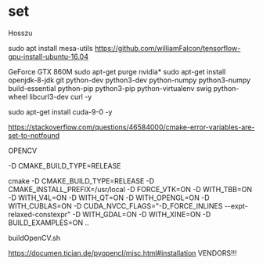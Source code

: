 # set
Hosszu

sudo apt install mesa-utils
https://github.com/williamFalcon/tensorflow-gpu-install-ubuntu-16.04

GeForce GTX 860M
sudo apt-get purge nvidia*
sudo apt-get install openjdk-8-jdk git python-dev python3-dev python-numpy python3-numpy build-essential python-pip python3-pip python-virtualenv swig python-wheel libcurl3-dev curl -y

sudo apt-get install cuda-9-0 -y


https://stackoverflow.com/questions/46584000/cmake-error-variables-are-set-to-notfound

OPENCV

-D CMAKE_BUILD_TYPE=RELEASE


cmake -D CMAKE_BUILD_TYPE=RELEASE -D CMAKE_INSTALL_PREFIX=/usr/local -D FORCE_VTK=ON -D WITH_TBB=ON -D WITH_V4L=ON -D WITH_QT=ON -D WITH_OPENGL=ON -D WITH_CUBLAS=ON -D CUDA_NVCC_FLAGS="-D_FORCE_INLINES --expt-relaxed-constexpr" -D WITH_GDAL=ON -D WITH_XINE=ON -D BUILD_EXAMPLES=ON ..


buildOpenCV.sh

https://documen.tician.de/pyopencl/misc.html#installation
VENDORS!!!
